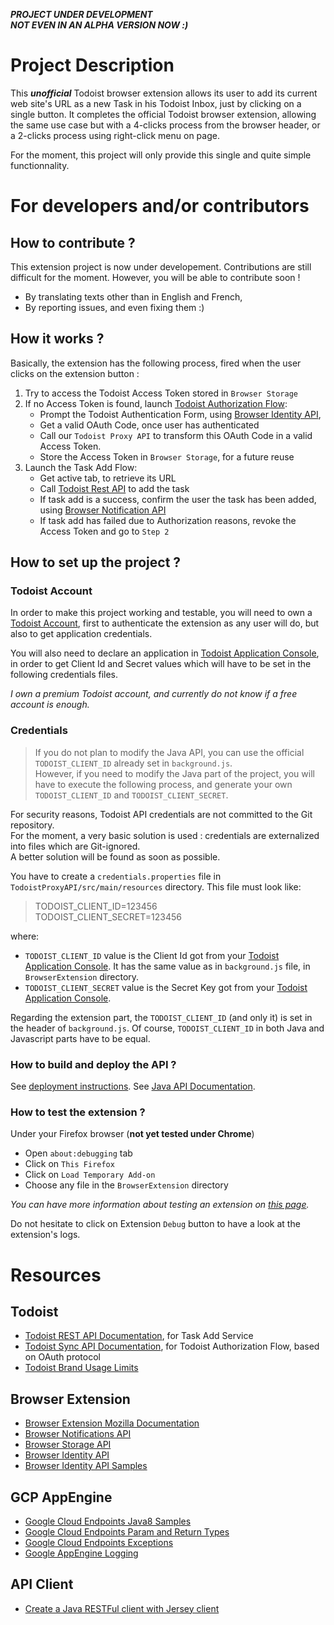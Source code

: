 ***PROJECT UNDER DEVELOPMENT***    
***NOT EVEN IN AN ALPHA VERSION NOW :)***


# Project Description

This ***unofficial*** Todoist browser extension allows its user to add its current web site's URL as a new Task in his Todoist Inbox, just by clicking on a single button. It completes the official Todoist browser extension, allowing the same use case but with a 4-clicks process from the browser header, or a 2-clicks process using right-click menu on page.      

For the moment, this project will only provide this single and quite simple functionnality.     

# For developers and/or contributors

## How to contribute ?

This extension project is now under developement. Contributions are still difficult for the moment. However, you will be able to contribute soon !
- By translating texts other than in English and French,
- By reporting issues, and even fixing them :)

## How it works ?

Basically, the extension has the following process, fired when the user clicks on the extension button :

1. Try to access the Todoist Access Token stored in `Browser Storage`
2. If no Access Token is found, launch [Todoist Authorization Flow](https://developer.todoist.com/sync/v8/#authorization):
    - Prompt the Todoist Authentication Form, using [Browser Identity API](https://developer.mozilla.org/en-US/docs/Mozilla/Add-ons/WebExtensions/API/identity),
    - Get a valid OAuth Code, once user has authenticated
    - Call our `Todoist Proxy API` to transform this OAuth Code in a valid Access Token.
    - Store the Access Token in `Browser Storage`, for a future reuse
3. Launch the Task Add Flow:
    - Get active tab, to retrieve its URL
    - Call [Todoist Rest API](https://developer.todoist.com/rest/v1/#create-a-new-task) to add the task
    - If task add is a success, confirm the user the task has been added, using [Browser Notification API](https://developer.mozilla.org/en-US/docs/Mozilla/Add-ons/WebExtensions/API/notifications)
    - If task add has failed due to Authorization reasons, revoke the Access Token and go to `Step 2` 

## How to set up the project ?

### Todoist Account

In order to make this project working and testable, you will need to own a [Todoist Account](https://todoist.com), first to authenticate the extension as any user will do, but also to get application credentials.  

You will also need to declare an application in [Todoist Application Console](https://developer.todoist.com/appconsole.html), in order to get Client Id and Secret values which will have to be set in the following credentials files.  

*I own a premium Todoist account, and currently do not know if a free account is enough.*  

### Credentials

> If you do not plan to modify the Java API, you can use the official `TODOIST_CLIENT_ID` already set in `background.js`.  
> However, if you need to modify the Java part of the project, you will have to execute the following process, and generate your own `TODOIST_CLIENT_ID` and `TODOIST_CLIENT_SECRET`.  

For security reasons, Todoist API credentials are not committed to the Git repository.  
For the moment, a very basic solution is used : credentials are externalized into files which are Git-ignored.  
A better solution will be found as soon as possible.

You have to create a `credentials.properties` file in `TodoistProxyAPI/src/main/resources` directory. This file must look like:
> TODOIST_CLIENT_ID=123456  
> TODOIST_CLIENT_SECRET=123456    

where:
- `TODOIST_CLIENT_ID` value is the Client Id got from your [Todoist Application Console](https://developer.todoist.com/appconsole.html). It has the same value as in `background.js` file, in `BrowserExtension` directory.
- `TODOIST_CLIENT_SECRET` value is the Secret Key got from your [Todoist Application Console](https://developer.todoist.com/appconsole.html).

Regarding the extension part, the `TODOIST_CLIENT_ID` (and only it) is set in the header of `background.js`. Of course, `TODOIST_CLIENT_ID` in both Java and Javascript parts have to be equal.       

### How to build and deploy the API ?

See [deployment instructions](API_DEPLOYMENT.md).
See [Java API Documentation](API_DOCUMENTATION.md).    
 

### How to test the extension ?

Under your Firefox browser (**not yet tested under Chrome**) 
- Open `about:debugging` tab 
- Click on `This Firefox`
- Click on `Load Temporary Add-on`
- Choose any file in the `BrowserExtension` directory

*You can have more information about testing an extension on [this page](https://developer.mozilla.org/en-US/docs/Mozilla/Add-ons/WebExtensions/Your_first_WebExtension).*  

Do not hesitate to click on Extension `Debug` button to have a look at the extension's logs.    

# Resources

## Todoist
- [Todoist REST API Documentation](https://developer.todoist.com/rest/v1/#create-a-new-task), for Task Add Service
- [Todoist Sync API Documentation](https://developer.todoist.com/sync/v8/#authorization), for Todoist Authorization Flow, based on OAuth protocol
- [Todoist Brand Usage Limits](https://developer.todoist.com/sync/v8/#brand-usage)

## Browser Extension 
- [Browser Extension Mozilla Documentation](https://developer.mozilla.org/en-US/docs/Mozilla/Add-ons/WebExtensions/Your_first_WebExtension)
- [Browser Notifications API](https://developer.mozilla.org/en-US/docs/Mozilla/Add-ons/WebExtensions/API/notifications)
- [Browser Storage API](https://developer.mozilla.org/en-US/docs/Mozilla/Add-ons/WebExtensions/API/storage)
- [Browser Identity API](https://developer.mozilla.org/en-US/docs/Mozilla/Add-ons/WebExtensions/API/identity)
- [Browser Identity API Samples](https://github.com/mdn/webextensions-examples/blob/master/google-userinfo/)

## GCP AppEngine
- [Google Cloud Endpoints Java8 Samples](https://github.com/GoogleCloudPlatform/java-docs-samples/tree/master/appengine-java8/endpoints-v2-backend)
- [Google Cloud Endpoints Param and Return Types](https://cloud.google.com/endpoints/docs/frameworks/java/parameter-and-return-types)  
- [Google Cloud Endpoints Exceptions](https://cloud.google.com/endpoints/docs/frameworks/java/exceptions)
- [Google AppEngine Logging](https://cloud.google.com/appengine/docs/standard/java/logs/)  

## API Client
- [Create a Java RESTFul client with Jersey client](https://o7planning.org/fr/11217/creer-java-restful-client-avec-jersey-client#a4487792)